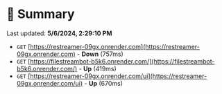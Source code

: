 # 📖 Summary
Last updated: **5/6/2024, 2:29:10 PM**

- `GET` [https://restreamer-09gx.onrender.com](https://restreamer-09gx.onrender.com) - **Down** (757ms)
- `GET` [https://filestreambot-b5k6.onrender.com/](https://filestreambot-b5k6.onrender.com/) - **Up** (419ms)
- `GET` [https://restreamer-09gx.onrender.com/ui](https://restreamer-09gx.onrender.com/ui) - **Up** (670ms)
